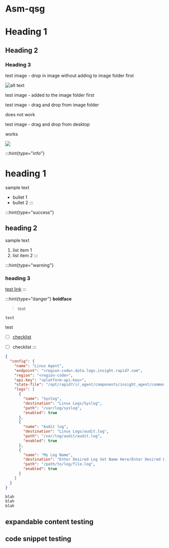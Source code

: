 # Asm-qsg

# Heading 1&#x20;

## Heading 2

### Heading 3

test image - drop in image without adding to image folder first

![alt text](https://archbee-image-uploads.s3.amazonaws.com/x-S9gkIA8olpyprsqa11G/zefK73m1PuS402NvudsaH_screenshot-2024-06-17-at-85541-am.png "caption")

test image - added to the image folder first

[]()



test image - drag and drop from image folder

does not work



test image - drag and drop from desktop

works

![](https://archbee-image-uploads.s3.amazonaws.com/x-S9gkIA8olpyprsqa11G/eEgcpkv50AhqLtGpO_z_k_screenshot-2024-06-18-at-14434-pm.png)



:::hint{type="info"}
# heading 1

sample text

- bullet 1
- bullet 2
:::

:::hint{type="success"}
## heading 2

sample text

1. list item 1
2. list item 2
:::

:::hint{type="warning"}
### heading 3

[test link](https://miro.com/app/board/uXjVK8A_FFI=/)
:::

:::hint{type="danger"}
**boldface**

> test

`test`

test

- [ ] [checklist](https://miro.com/app/board/uXjVK8A_FFI=/)
- [ ] checklist
:::



```json
{
  "config": {
    "name": "Linux Agent",
    "endpoint": "<region-code>.data.logs.insight.rapid7.com",
    "region": "<region-code>",
    "api-key": "<platform-api-key>",
    "state-file": "/opt/rapid7/ir_agent/components/insight_agent/common/config/logs.state",
    "logs": [
      {
        "name": "Syslog",
        "destination": "Linux Logs/Syslog",
        "path": "/var/log/syslog",
        "enabled": true
      },
      {
        "name": "Audit log",
        "destination": "Linux Logs/audit.log",
        "path": "/var/log/audit/audit.log",
        "enabled": true
      },
      {
        "name": "My Log Name",
        "destination": "Enter Desired Log Set Name Here/Enter Desired Log Name Here",
        "path": "/path/to/log/file.log",
        "enabled": true
      }
    ]
  }
}
```

```powershell
blah
blah
blah
```



## expandable content testing

## code snippet testing











